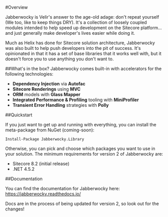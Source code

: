 #Overview

Jabberwocky is Velir's answer to the age-old adage: don't repeat yourself (We too, like to keep things DRY). It's a collection of loosely coupled modules intended to help speed up development on the Sitecore platform... and just generally make developer's lives easier while doing it.

Much as Helix has done for Sitecore solution architecture, Jabberwocky was also built to help push developers into the pit of success. It's opinionated in that it has a set of base libraries that it works well with, but it doesn't force you to use anything you don't want to.

##What's in the box?
Jabberwocky comes built-in with accelerators for the following technologies:

* **Dependency Injection** via **Autofac**
* **Sitecore Renderings** using **MVC**
* **ORM** models with **Glass Mapper**
* **Integrated Performance & Profiling** tooling with **MiniProfiler**
* **Transient Error Handling** strategies with **Polly**

##Quickstart

If you just want to get up and running with everything, you can install the meta-package from NuGet (coming-soon):

`Install-Package Jabberwocky.Library`

Otherwise, you can pick and choose which packages you want to use in your solution. The minimum requirements for version 2 of Jabberwocky are:

* Sitecore 8.2 (initial release)
* .NET 4.5.2

##Documentation

You can find the documentation for Jabberwocky here: https://jabberwocky.readthedocs.io/

Docs are in the process of being updated for version 2, so look out for the changes!
